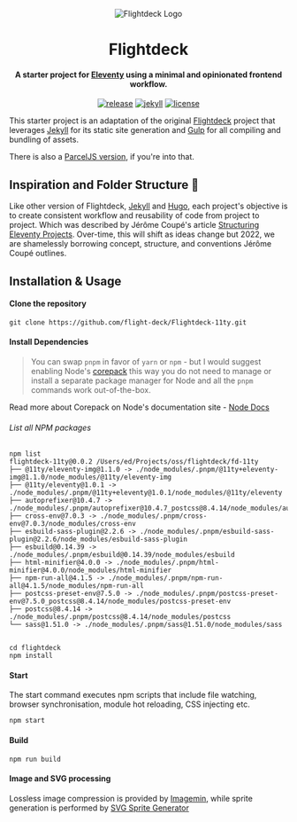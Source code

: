 <div align="center">
<p><img src="https://rdm.sfo2.digitaloceanspaces.com/flightdeck/v3-flightdeck__logo--purple-haze-600x528.png" alt="Flightdeck Logo"></p>
<h1>Flightdeck</h1>
<h4>A starter project for <a href="https://www.11ty.dev/">Eleventy</a> using a minimal and opinionated frontend workflow.</h4>

[![release](https://img.shields.io/github/release/flight-deck/Flightdeck.svg?style=for-the-badge&logo=github&logoColor=white&colorA=101119&colorB=6D57FF)](https://github.com/flight-deck/Flightdeck-11ty/releases/latest) [![jekyll](https://img.shields.io/badge/Eleventy-v0.12.1+-373277.svg?style=for-the-badge&logo=eleventy&logoColor=white&colorA=101119&colorB=7273D6)](https://github.com/11ty/eleventy/releases/latest) [![license](https://img.shields.io/badge/License-MIT-373277.svg?style=for-the-badge&l&logoColor=white&colorA=101119&colorB=42557B)](https://github.com/flight-deck/Flightdeck/blob/master/LICENSE)

</div>

This starter project is an adaptation of the original [Flightdeck](https://github.com/flight-deck/Flightdeck-Jekyll) project that leverages [Jekyll](https://jekyllrb.com/) for its static site generation and [Gulp](https://gulpjs.com/) for all compiling and bundling of assets.

There is also a [ParcelJS version](https://github.com/flight-deck/flightdeck-jekyll-parcel), if you're into that.

## Inspiration and Folder Structure 🤔

Like other version of Flightdeck, [Jekyll](https://github.com/flight-deck/Flightdeck-Jekyll/) and [Hugo](https://github.com/flight-deck/Flightdeck-Hugo), each project's objective is to create consistent workflow and reusability of code from project to project. Which was described by Jérôme Coupé's article [Structuring Eleventy Projects](https://www.webstoemp.com/blog/eleventy-projects-structure/). Over-time, this will shift as ideas change but 2022, we are shamelessly borrowing concept, structure, and conventions Jérôme Coupé outlines.

## Installation & Usage

#### Clone the repository

```shell
git clone https://github.com/flight-deck/Flightdeck-11ty.git
```

#### Install Dependencies

> You can swap `pnpm` in favor of `yarn` or `npm` - but I would suggest enabling Node's [corepack](https://nodejs.org/api/corepack.html) this way you do not need to manage or install a separate package manager for Node and all the `pnpm` commands work out-of-the-box.

Read more about Corepack on Node's documentation site - [Node Docs](https://nodejs.org/api/corepack.html)

###### List all NPM packages

```shell
npm list
flightdeck-11ty@0.0.2 /Users/ed/Projects/oss/flightdeck/fd-11ty
├── @11ty/eleventy-img@1.1.0 -> ./node_modules/.pnpm/@11ty+eleventy-img@1.1.0/node_modules/@11ty/eleventy-img
├── @11ty/eleventy@1.0.1 -> ./node_modules/.pnpm/@11ty+eleventy@1.0.1/node_modules/@11ty/eleventy
├── autoprefixer@10.4.7 -> ./node_modules/.pnpm/autoprefixer@10.4.7_postcss@8.4.14/node_modules/autoprefixer
├── cross-env@7.0.3 -> ./node_modules/.pnpm/cross-env@7.0.3/node_modules/cross-env
├── esbuild-sass-plugin@2.2.6 -> ./node_modules/.pnpm/esbuild-sass-plugin@2.2.6/node_modules/esbuild-sass-plugin
├── esbuild@0.14.39 -> ./node_modules/.pnpm/esbuild@0.14.39/node_modules/esbuild
├── html-minifier@4.0.0 -> ./node_modules/.pnpm/html-minifier@4.0.0/node_modules/html-minifier
├── npm-run-all@4.1.5 -> ./node_modules/.pnpm/npm-run-all@4.1.5/node_modules/npm-run-all
├── postcss-preset-env@7.5.0 -> ./node_modules/.pnpm/postcss-preset-env@7.5.0_postcss@8.4.14/node_modules/postcss-preset-env
├── postcss@8.4.14 -> ./node_modules/.pnpm/postcss@8.4.14/node_modules/postcss
└── sass@1.51.0 -> ./node_modules/.pnpm/sass@1.51.0/node_modules/sass


```

```shell
cd flightdeck
npm install
```

#### Start

The start command executes npm scripts that include file watching, browser synchronisation, module hot reloading, CSS injecting etc.

```shell
npm start
```

#### Build

```shell
npm run build
```

#### Image and SVG processing

Lossless image compression is provided by [Imagemin](https://github.com/imagemin/imagemin), while sprite generation is performed by [SVG Sprite Generator](https://github.com/frexy/svg-sprite-generator)
